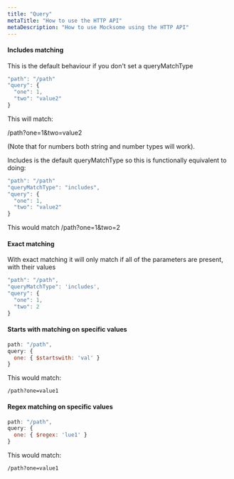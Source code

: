 ```yaml
---
title: "Query"
metaTitle: "How to use the HTTP API"
metaDescription: "How to use Mocksome using the HTTP API"
---
```


#### Includes matching

This is the default behaviour if you don't set a queryMatchType

```javascript
"path": "/path"
"query": {
  "one": 1,
  "two": "value2"
}
```

This will match:

/path?one=1&two=value2

(Note that for numbers both string and number types will work).

Includes is the default queryMatchType so this is functionally equivalent to doing:

```javascript
"path": "/path"
"queryMatchType": "includes",
"query": {
  "one": 1,
  "two": "value2"
}
```

This would match /path?one=1&two=2

#### Exact matching

With exact matching it will only match if all of the parameters are present, with their values

```javascript
"path": "/path",
"queryMatchType": 'includes',
"query": {
  "one": 1,
  "two": 2
}
```

#### Starts with matching on specific values

```javascript
path: "/path",
query: {
  one: { $startswith: 'val' }
}
```

This would match:

```
/path?one=value1
```

#### Regex matching on specific values

```javascript
path: "/path",
query: {
  one: { $regex: 'lue1' }
}
```

This would match:

```
/path?one=value1
```